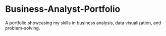 # Business-Analyst-Portfolio
A portfolio showcasing my skills in business analysis, data visualization, and problem-solving.
